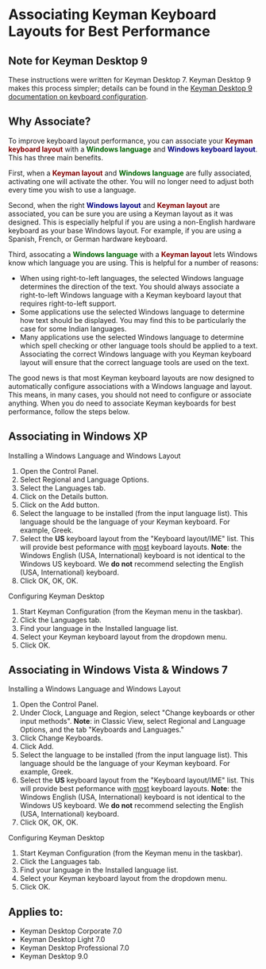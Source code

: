 # Associating Keyman Keyboard Layouts for Best Performance

<h2>Note for Keyman Desktop 9</h2>
<p>These instructions were written for Keyman Desktop 7. Keyman Desktop 9 makes this process simpler; details can be found in the <a href='http://help.keyman.com/products/desktop/9.0/docs/start_configure_computer.php'>Keyman Desktop 9 documentation on keyboard configuration</a>.</p>

<h2>Why Associate?</h2>
<p>To improve keyboard layout performance, you can associate your <span style='color:maroon'><b>Keyman keyboard layout</b></span> with a <span style='color:darkgreen'><b>Windows language</b></span> and <span style='color:navy'><b>Windows keyboard layout</b></span>. This has three main benefits.</p>
<p>First, when a <span style='color:maroon'><b>Keyman layout</b></span> and <span style='color:darkgreen'><b>Windows language</b></span> are fully associated, activating one will activate the other. You will no longer need to adjust both every time you wish to use a language.</p>
<p>Second, when the right <span style='color:navy'><b>Windows layout</b></span> and <span style='color:maroon'><b>Keyman layout</b></span> are associated, you can be sure you are using a Keyman layout as it was designed. This is especially helpful if you are using a non-English hardware keyboard as your base Windows layout. For example, if you are using a Spanish, French, or German hardware keyboard.</p> 
<p>Third, assocating a <span style='color:darkgreen'><b>Windows language</b></span> with a <span style='color:maroon'><b>Keyman layout</b></span> lets Windows know which language you are using. This is helpful for a number of reasons: 
<ul>
<li>When using right-to-left languages, the selected Windows language determines the direction of the text. You should always associate a right-to-left Windows language with a Keyman keyboard layout that requires right-to-left support.</li>
<li>Some applications use the selected Windows language to determine how text should be displayed. You may find this to be particularly the case for some Indian languages.</li>
<li>Many applications use the selected Windows language to determine which spell checking or other language tools should be applied to a text. Associating the correct Windows language with you Keyman keyboard layout will ensure that the correct language tools are used on the text.</li>
</ul>
</p>
<p>
The good news is that most Keyman keyboard layouts are now designed to automatically configure associations with a Windows language and layout. This means, in many cases, you should not need to configure or associate anything. When you do need to associate Keyman keyboards for best performance, follow the steps below.
</p>
<h2>Associating in Windows XP</h2>
<p>Installing a Windows Language and Windows Layout</p>

<ol>
<li>Open the Control Panel.</li>
<li>Select Regional and Language Options.</li>
<li>Select the Languages tab.</li>
<li>Click on the Details button.</li>
<li>Click on the Add button.</li>
<li>Select the language to be installed (from the input language list). This language should be the language of your Keyman keyboard. For example, Greek.</li>
<li>Select the <b>US</b> keyboard layout from the "Keyboard layout/IME" list. This will provide best peformance with <u>most</u> keyboard layouts. <b>Note</b>: the Windows English (USA, International) keyboard is not identical to the Windows US keyboard. We <b>do not</b> recommend selecting the English (USA, International) keyboard.</li>  
<li>Click OK, OK, OK.</li>
</ol>
<p>Configuring Keyman Desktop</p>
<ol>
<li>Start Keyman Configuration (from the Keyman menu in the taskbar).</li>
<li>Click the Languages tab.</li>
<li>Find your language in the Installed language list.</li>
<li>Select your Keyman keyboard layout from the dropdown menu.</li>
<li>Click OK.</li>
</ol>
<h2>Associating in Windows Vista & Windows 7</h2>
<p>Installing a Windows Language and Windows Layout</p>

<ol>
<li>Open the Control Panel.</li>
<li>Under Clock, Language and Region, select "Change keyboards or other input methods". <b>Note</b>: in Classic View, select Regional and Language Options, and the tab "Keyboards and Languages."</li>
<li>Click Change Keyboards.</li>
<li>Click Add.</li>
<li>Select the language to be installed (from the input language list). This language should be the language of your Keyman keyboard. For example, Greek.</li>
<li>Select the <b>US</b> keyboard layout from the "Keyboard layout/IME" list. This will provide best peformance with <u>most</u> keyboard layouts. <b>Note</b>: the Windows English (USA, International) keyboard is not identical to the Windows US keyboard. We <b>do not</b> recommend selecting the English (USA, International) keyboard.</li>  
<li>Click OK, OK, OK.</li>
</ol>
<p>Configuring Keyman Desktop</p>
<ol>
<li>Start Keyman Configuration (from the Keyman menu in the taskbar).</li>
<li>Click the Languages tab.</li>
<li>Find your language in the Installed language list.</li>
<li>Select your Keyman keyboard layout from the dropdown menu.</li>
<li>Click OK.</li>
</ol>

## Applies to:
 * Keyman Desktop Corporate 7.0
 * Keyman Desktop Light 7.0
 * Keyman Desktop Professional 7.0
 * Keyman Desktop 9.0
